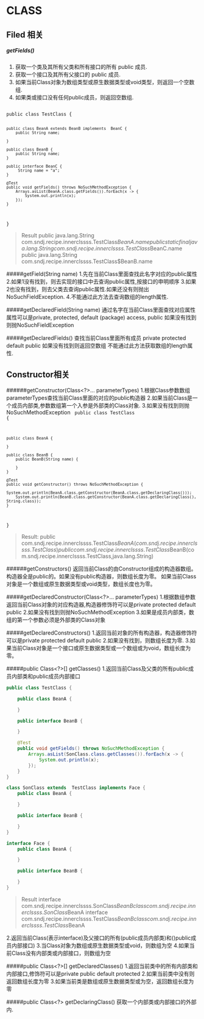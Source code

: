 CLASS
================


Filed 相关
------------
##### getFields()
1. 获取一个类及其所有父类和所有接口的所有 public 成员.
2. 获取一个接口及其所有父接口的 public 成员.
3. 如果当前Class对象为数组类型或原生数据类型或void类型，则返回一个空数组.
4. 如果类或接口没有任何public成员，则返回空数组.

<code>
public class TestClass {

    public class BeanA extends BeanB implements  BeanC {
        public String name;

    }

    public class BeanB {
        public String name;
    }

    public interface BeanC {
         String name = "a";
    }

    @Test
    public void getFields() throws NoSuchMethodException {
        Arrays.asList(BeanA.class.getFields()).forEach(x -> {
            System.out.println(x);
        });
    }
}
</code>
>Result
public java.lang.String com.sndj.recipe.innerclssss.TestClass$BeanA.name
public static final java.lang.String com.sndj.recipe.innerclssss.TestClass$BeanC.name
public java.lang.String com.sndj.recipe.innerclssss.TestClass$BeanB.name




#####getField(String name)
1.先在当前Class里面查找此名字对应的public属性
2.如果1没有找到，则去实现的接口中去查询public属性,按接口的申明顺序
3.如果2也没有找到，则去父类去查询public属性.如果还没有则抛出NoSuchFieldException.
4.不能通过此方法去查询数组的length属性.

#####getDeclaredField(String name)
通过名字在当前Class里面查找对应属性
属性可以是private, protected, default (package) access, public
如果没有找到则抛NoSuchFieldException

#####getDeclaredFields()
查找当前Class里面所有成员 private protected default public
如果没有找到则返回空数组
不能通过此方法获取数组的length属性.

Constructor相关
---------------------
######getConstructor(Class<?>... parameterTypes)
1.根据Class参数数组parameterTypes查找当前Class里面的对应的public构造器
2.如果当前Class是一个成员内部类,参数数组第一个入参是外部类的Class对象.
3.如果没有找到则抛NoSuchMethodException
<code>
public class TestClass {

    public class BeanA {

    }

    public class BeanB {
        public BeanB(String name) {

        }
    }

    @Test
    public void getConstructor() throws NoSuchMethodException {
        System.out.println(BeanA.class.getConstructor(BeanA.class.getDeclaringClass()));
        System.out.println(BeanB.class.getConstructor(BeanA.class.getDeclaringClass(), String.class));
    }
}
</code>
>Result:
public com.sndj.recipe.innerclssss.TestClass$BeanA(com.sndj.recipe.innerclssss.TestClass)
public com.sndj.recipe.innerclssss.TestClass$BeanB(com.sndj.recipe.innerclssss.TestClass,java.lang.String)


######getConstructors()
返回当前Class的由Constructor组成的构造器数组。
构造器全是public的。如果没有public构造器，则数组长度为零。
如果当前Class对象是一个数组或原生数据类型或void类型，数组长度也为零。


#####getDeclaredConstructor(Class<?>... parameterTypes)
1.根据数组参数返回当前Class对象的对应构造器,构造器修饰符可以是private protected default public
2.如果没有找到则抛NoSuchMethodException
3.如果是成员内部类，数组的第一个参数必须是外部类的Class对象

#####getDeclaredConstructors()
1.返回当前对象的所有构造器，构造器修饰符可以是private protected default public
2.如果没有找到，则数组长度为零.
3.如果当前Class对象是一个接口或原生数据类型或一个数组或为void，数组长度为零。



#####public Class<?>[] getClasses()
1.返回当前Class及父类的所有public成员内部类和public成员内部接口
```java
public class TestClass {

    public class BeanA {

    }

    public interface BeanB {

    }

    @Test
    public void getFields() throws NoSuchMethodException {
        Arrays.asList(SonClass.class.getClasses()).forEach(x -> {
            System.out.println(x);
        });
    }
}

class SonClass extends  TestClass implements Face {
    public class BeanA {

    }

    public interface BeanB {

    }
}

interface Face {
    public class BeanA {

    }

    public interface BeanB {

    }
}
```

>Result
interface com.sndj.recipe.innerclssss.SonClass$BeanB
class com.sndj.recipe.innerclssss.SonClass$BeanA
interface com.sndj.recipe.innerclssss.TestClass$BeanB
class com.sndj.recipe.innerclssss.TestClass$BeanA


2.返回当前Class(表示interface)及父接口的所有(public成员内部类)和()public成员内部接口)
3.当Class对象为数组或原生数据类型或void，则数组为空
4.如果当前Class没有内部类或内部接口，则数组为空

#####public Class<?>[] getDeclaredClasses()
1.返回当前类中的所有内部类和内部接口,修饰符可以是private public default protected
2.如果当前类中没有则返回数组长度为零
3.如果当前类是数组或原生数据类型或为空，返回数组长度为零

#####public Class<?> getDeclaringClass()
获取一个内部类或内部接口的外部内.